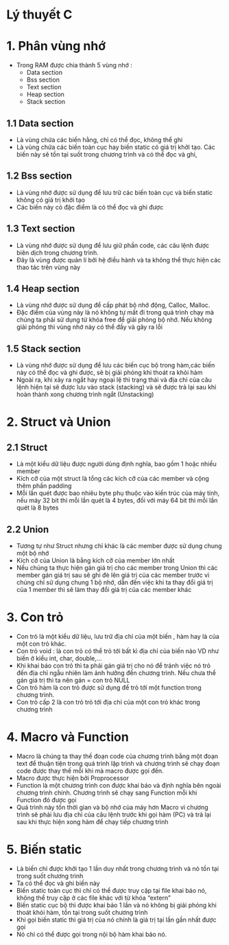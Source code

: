 # Lý thuyết C

# 1. Phân vùng nhớ

- Trong RAM được chia thành 5 vùng nhớ :
    - Data section
    - Bss section
    - Text section
    - Heap section
    - Stack section

## 1.1 Data section

- Là vùng chứa các biến hằng, chỉ có thể đọc, không thể ghi
- Là vùng chứa các biến toàn cục hay biến static có giá trị khởi tạo. Các biến này sẽ tồn tại suốt trong chương trình và có thể đọc và ghi,

## 1.2 Bss section

- Là vùng nhớ được sử dụng để lưu trữ các biến toàn cục và biến static không có giá trị khởi tạo
- Các biến này có đặc điểm là có thể đọc và ghi được

## 1.3 Text section

- Là vùng nhớ được sử dụng để lưu giữ phần code, các câu lệnh được biên dịch trong chương trình.
- Đây là vùng được quản lí bởi hệ điều hành và ta không thể thực hiện các thao tác trên vùng này

## 1.4 Heap section

- Là vùng nhớ được sử dụng để cấp phát bộ nhớ động, Calloc, Malloc.
- Đặc điểm của vùng này là nó không tự mất đi trong quá trình chạy mà chúng ta phải sử dụng từ khóa free để giải phóng bộ nhớ. Nếu không giải phóng thì vùng nhớ này có thể đầy và gây ra lỗi

## 1.5 Stack section

- Là vùng nhớ được sử dụng để lưu các biến cục bộ trong hàm,các biến này có thể đọc và ghi được, sẽ bị giải phóng khi thoát ra khỏi hàm
- Ngoài ra, khi xảy ra ngắt hay ngoại lệ thì trạng thái và địa chỉ của câu lệnh hiện tại sẽ được lưu vào stack (stacking) và sẽ được trả lại sau khi hoàn thành xong chương trình ngắt (Unstacking)

# 2. Struct và Union

## 2.1 Struct

- Là một kiểu dữ liệu được người dùng định nghĩa, bao gồm 1 hoặc nhiều member
- Kích cỡ của một struct là tổng các kích cỡ của các member và cộng thêm phần padding
- Mỗi lần quét được bao nhiêu byte phụ thuộc vào kiến trúc của máy tính, nếu máy 32 bit thì mỗi lần quét là 4 bytes, đối với máy 64 bit thì mỗi lần quét là 8 bytes

## 2.2 Union

- Tương tự như Struct nhưng chỉ khác là các member được sử dụng chung một bộ nhớ
- Kích cỡ của Union là bằng kích cỡ của member lớn nhất
- Nếu chúng ta thực hiện gán giá trị cho các member trong Union thì các member gán giá trị sau sẽ ghi đè lên giá trị của các member trước vì chúng chỉ sử dụng chung 1 bộ nhớ, dẫn đến việc khi ta thay đổi giá trị của 1 member thì sẽ làm thay đổi giá trị của các member khác

# 3. Con trỏ

- Con trỏ là một kiểu dữ liệu, lưu trữ địa chỉ của một biến , hàm  hay là của một con trỏ khác.
- Con trỏ void : là con trỏ có thể trỏ tới bất kì địa chỉ của biến nào VD như biến ở kiểu int, char, double,…
- Khi khai báo con trỏ thì ta phải gán giá trị cho nó để tránh việc nó trỏ đến địa chỉ ngẫu nhiên làm ảnh hưởng đến chương trình. Nếu chưa thể gán giá trị thì ta nên gán = con trỏ NULL
- Con trỏ hàm là con trỏ được sử dụng để trỏ tới một function trong chương trình.
- Con trỏ cấp 2 là con trỏ trỏ tới địa chỉ của một con trỏ khác trong chương trình

# 4. Macro và Function

- Macro là chúng ta thay thế đoạn code của chương trình bằng một đoạn text để thuận tiện trong quá trình lập trình và chương trình sẽ chạy đoạn code được thay thế mỗi khi mà macro được gọi đến.
- Macro được thực hiện bởi Proprocessor
- Function là một chương trình con được khai báo và định nghĩa bên ngoài chương trình chính. Chương trình sẽ chạy sang Function mỗi khi Function đó được gọi
- Quá trình này tốn thời gian và bộ nhớ của máy hơn Macro vì chương trình sẽ phải lưu địa chỉ của câu lệnh trước khi gọi hàm (PC) và trả lại sau khi thực hiện xong hàm để chạy tiếp chương trình

# 5. Biến static

- Là biến chỉ được khởi tạo 1 lần duy nhất trong chương trình và nó tồn tại trong suốt chương trình
- Ta có thể đọc và ghi biến này
- Biến static toàn cục thì chỉ có thể được truy cập tại file khai báo nó, không thể truy cập ở các file khác với từ khóa “extern”
- Biến static cục bộ thì được khai báo 1 lần và nó không bị giải phóng khi thoát khỏi hàm, tồn tại trong suốt chương trình
- Khi gọi biến static thì giá trị của nó chính là giá trị tại lần gần nhất được gọi
- Nó chỉ có thể được gọi trong nội bộ hàm khai báo nó.
